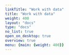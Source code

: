 ```yaml
---
linkTitle: "Work with data"
title: "Work with data"
weight: 400
layout: "docs"
type: "docs"
no_list: true
open_on_desktop: true
overview: true
menu: {main: {weight: 400}}
---
```

